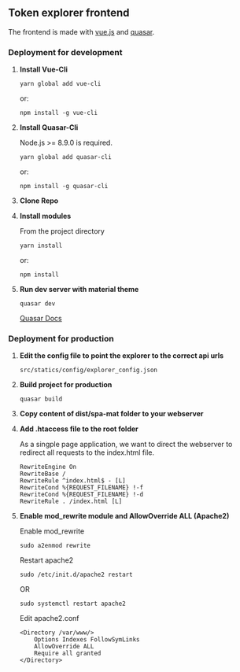 <h2>Token explorer frontend</h2>

The frontend is made with [vue.js](https://vuejs.org/) and [quasar](https://quasar-framework.org/).

<h3>Deployment for development</h3>

1. **Install Vue-Cli**

    ```
    yarn global add vue-cli
    ```
    or:
    ```
    npm install -g vue-cli
    ```

2. **Install Quasar-Cli**

    Node.js >= 8.9.0 is required.
    
    ```
    yarn global add quasar-cli
    ```
    or:
    ```
    npm install -g quasar-cli
    ```
3. **Clone Repo**

4. **Install modules**

    From the project directory
    
    ```
    yarn install
    ```
    or:
    ```
    npm install
    ```

5. **Run dev server with material theme**

    ```
    quasar dev
    ```

    [Quasar Docs](https://quasar-framework.org/guide/index.html)

<h3>Deployment for production</h3>

1. **Edit the config file to point the explorer to the correct api urls**

    ```
    src/statics/config/explorer_config.json
    ```

2. **Build project for production**

    ```
    quasar build
    ```

3. **Copy content of dist/spa-mat folder to your webserver**

4. **Add .htaccess file to the root folder**

    As a singple page application, we want to direct the webserver to redirect all requests to the index.html file.
    
    ```
    RewriteEngine On
    RewriteBase /
    RewriteRule ^index.html$ - [L]
    RewriteCond %{REQUEST_FILENAME} !-f
    RewriteCond %{REQUEST_FILENAME} !-d
    RewriteRule . /index.html [L]
    ```

5. **Enable mod_rewrite module and AllowOverride ALL (Apache2)**

    Enable mod_rewrite
    ```
    sudo a2enmod rewrite
    ```
    Restart apache2
    ```
    sudo /etc/init.d/apache2 restart
    ```
    OR
    ```
    sudo systemctl restart apache2
    ```
    Edit apache2.conf
    ```
    <Directory /var/www/>
        Options Indexes FollowSymLinks
        AllowOverride ALL
        Require all granted
    </Directory>
    ```
